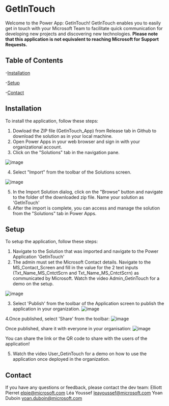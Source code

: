 # GetInTouch
Welcome to the Power App: GetInTouch! GetInTouch enables you to easily get in touch with your Microsoft Team to facilitate quick communication for developing new projects and discovering new technologies. **Please note that this application is not equivalent to reaching Microsoft for Support Requests.** 
 
## Table of Contents
-[Installation](#installation)

-[Setup](#setup)

-[Contact](#contact)


## Installation
To install the application, follow these steps:
1. Dowload the ZIP file (GetInTouch_App) from Release tab in Github to download the solution as in your local machine.
2. Open Power Apps in your web browser and sign in with your organizational account.
3. Click on the "Solutions" tab in the navigation pane.

 ![image](https://github.com/YoanSchutte/GetInTouch/assets/117742131/431029b6-fc86-4d60-89f2-6813b069977b)


4. Select "Import" from the toolbar of the Solutions screen.

  ![image](https://github.com/YoanSchutte/GetInTouch/assets/117742131/9fceded3-8266-4c30-9166-9cdf88d929cb)
 

5. In the Import Solution dialog, click on the "Browse" button and navigate to the folder of the downloaded zip file. Name your solution as 'GetInTouch'
7. After the import is complete, you can access and manage the solution from the "Solutions" tab in Power Apps.
 
 
 
## Setup
To setup the application, follow these steps:
1. Navigate to the Solution that was imported and navigate to the Power Application 'GetInTouch'
2. The admin must set the Microsoft Contact details. Navigate to the MS_Contact_Screen and fill in the value for the 2 text inputs (Txt_Name_MS_CntctScrn and  Txt_Name_MS_CntctScrn) as communicated by Microsoft. Watch the video Admin_GetinTouch for a demo on the setup.

 ![image](https://github.com/YoanSchutte/GetInTouch/assets/117742131/51676199-f4eb-44db-a66d-a2a29ff2157c)
 
3. Select 'Publish' from the toolbar of the Application screen to publish the application in your organization.
 ![image](https://github.com/YoanSchutte/GetInTouch/assets/117742131/3806870f-1f08-4eea-bd28-c03c6e3172cf)
 

4.Once published, select 'Share' from the toolbar:
 ![image](https://github.com/YoanSchutte/GetInTouch/assets/117742131/c435278c-ee4f-4ad4-8ded-a320b82bf08d)

 Once published, share it with everyone in your organisation:
 ![image](https://github.com/YoanSchutte/GetInTouch/assets/117742131/50e37824-17a2-4ac8-9e1c-7f2a837c8526)

 You can share the link or the QR code to share with the users of the application!


5. Watch the video User_GetinTouch for a demo on how to use the application once deployed in the organization.

## Contact
If you have any questions or feedback, please contact the dev team:
Elliott Pierret elpie@microsoft.com
Léa Youssef leayoussef@microsoft.com
Yoan Duboin yoan.duboin@microsoft.com
